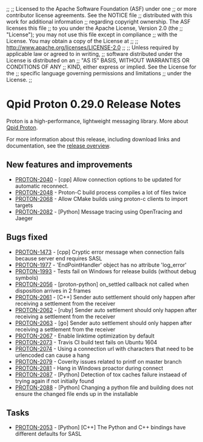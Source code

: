 ;;
;; Licensed to the Apache Software Foundation (ASF) under one
;; or more contributor license agreements.  See the NOTICE file
;; distributed with this work for additional information
;; regarding copyright ownership.  The ASF licenses this file
;; to you under the Apache License, Version 2.0 (the
;; "License"); you may not use this file except in compliance
;; with the License.  You may obtain a copy of the License at
;; 
;;   http://www.apache.org/licenses/LICENSE-2.0
;; 
;; Unless required by applicable law or agreed to in writing,
;; software distributed under the License is distributed on an
;; "AS IS" BASIS, WITHOUT WARRANTIES OR CONDITIONS OF ANY
;; KIND, either express or implied.  See the License for the
;; specific language governing permissions and limitations
;; under the License.
;;

# Qpid Proton 0.29.0 Release Notes

Proton is a high-performance, lightweight messaging library. More
about [Qpid Proton]({{site_url}}/proton/index.html).

For more information about this release, including download links and
documentation, see the [release overview](index.html).


## New features and improvements

 - [PROTON-2040](https://issues.apache.org/jira/browse/PROTON-2040) - [cpp] Allow connection options to be updated for automatic reconnect.
 - [PROTON-2048](https://issues.apache.org/jira/browse/PROTON-2048) - Proton-C build process compiles a lot of files twice
 - [PROTON-2068](https://issues.apache.org/jira/browse/PROTON-2068) - Allow CMake builds using proton-c clients to import targets
 - [PROTON-2082](https://issues.apache.org/jira/browse/PROTON-2082) - [Python] Message tracing using OpenTracing and Jaeger

## Bugs fixed

 - [PROTON-1473](https://issues.apache.org/jira/browse/PROTON-1473) - [cpp] Cryptic error message when connection fails because server end requires SASL
 - [PROTON-1977](https://issues.apache.org/jira/browse/PROTON-1977) - 'EndPointHandler' object has no attribute 'log_error'
 - [PROTON-1993](https://issues.apache.org/jira/browse/PROTON-1993) - Tests fail on Windows for release builds (without debug symbols)
 - [PROTON-2056](https://issues.apache.org/jira/browse/PROTON-2056) - [proton-python]  on_settled callback not called when disposition arrives in 2 frames
 - [PROTON-2061](https://issues.apache.org/jira/browse/PROTON-2061) - [C++] Sender auto settlement should only happen after receiving a settlement from the receiver
 - [PROTON-2062](https://issues.apache.org/jira/browse/PROTON-2062) - [ruby] Sender auto settlement should only happen after receiving a settlement from the receiver
 - [PROTON-2063](https://issues.apache.org/jira/browse/PROTON-2063) - [go] Sender auto settlement should only happen after receiving a settlement from the receiver
 - [PROTON-2067](https://issues.apache.org/jira/browse/PROTON-2067) - Enable linktime optimization by default
 - [PROTON-2073](https://issues.apache.org/jira/browse/PROTON-2073) - Travis CI build test fails on Ubuntu 1604
 - [PROTON-2074](https://issues.apache.org/jira/browse/PROTON-2074) - Using a connection url with characters that need to be urlencoded can cause a hang
 - [PROTON-2079](https://issues.apache.org/jira/browse/PROTON-2079) - Coverity issues related to printf on master branch
 - [PROTON-2081](https://issues.apache.org/jira/browse/PROTON-2081) - Hang in Windows proactor during connect
 - [PROTON-2087](https://issues.apache.org/jira/browse/PROTON-2087) - [Python] Detection of tox caches failure instaead of trying again if not initially found
 - [PROTON-2088](https://issues.apache.org/jira/browse/PROTON-2088) - [Python] Changing a python file and building does not ensure the changed file ends up in the installable

## Tasks

 - [PROTON-2053](https://issues.apache.org/jira/browse/PROTON-2053) - [Python] [C++] The Python and C++ bindings have different defaults for SASL